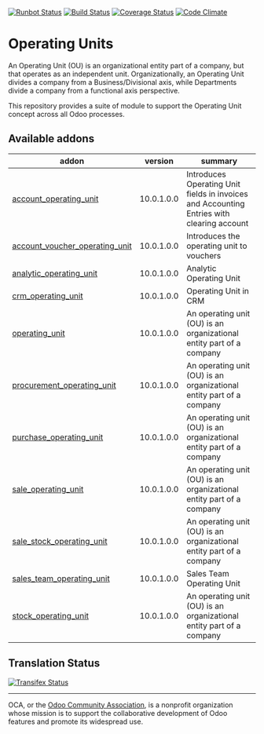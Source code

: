 [![Runbot Status](https://runbot.odoo-community.org/runbot/badge/flat/213/10.0.svg)](https://runbot.odoo-community.org/runbot/repo/github-com-oca-operating-unit-213)
[![Build Status](https://travis-ci.org/OCA/operating-unit.svg?branch=10.0)](https://travis-ci.org/OCA/operating-unit)
[![Coverage Status](https://coveralls.io/repos/OCA/operating-unit/badge.svg?branch=10.0&service=github)](https://coveralls.io/github/OCA/operating-unit?branch=10.0)
[![Code Climate](https://codeclimate.com/github/OCA/operating-unit/badges/gpa.svg)](https://codeclimate.com/github/OCA/operating-unit)

# Operating Units

An Operating Unit (OU) is an organizational entity part of a company, 
but that operates as an independent unit. Organizationally, an Operating Unit 
divides a company from a Business/Divisional axis, while Departments divide a 
company from a functional axis perspective.

This repository provides a suite of module to support the Operating Unit concept
across all Odoo processes.

[//]: # (addons)
Available addons
----------------
addon | version | summary
--- | --- | ---
[account_operating_unit](account_operating_unit/) | 10.0.1.0.0 | Introduces Operating Unit fields in invoices and Accounting Entries with clearing account
[account_voucher_operating_unit](account_voucher_operating_unit/) | 10.0.1.0.0 | Introduces the operating unit to vouchers
[analytic_operating_unit](analytic_operating_unit/) | 10.0.1.0.0 | Analytic Operating Unit
[crm_operating_unit](crm_operating_unit/) | 10.0.1.0.0 | Operating Unit in CRM
[operating_unit](operating_unit/) | 10.0.1.0.0 | An operating unit (OU) is an organizational entity part of a company
[procurement_operating_unit](procurement_operating_unit/) | 10.0.1.0.0 | An operating unit (OU) is an organizational entity part of a company
[purchase_operating_unit](purchase_operating_unit/) | 10.0.1.0.0 | An operating unit (OU) is an organizational entity part of a company
[sale_operating_unit](sale_operating_unit/) | 10.0.1.0.0 | An operating unit (OU) is an organizational entity part of a company
[sale_stock_operating_unit](sale_stock_operating_unit/) | 10.0.1.0.0 | An operating unit (OU) is an organizational entity part of a company
[sales_team_operating_unit](sales_team_operating_unit/) | 10.0.1.0.0 | Sales Team Operating Unit
[stock_operating_unit](stock_operating_unit/) | 10.0.1.0.0 | An operating unit (OU) is an organizational entity part of a company

[//]: # (end addons)

Translation Status
------------------
[![Transifex Status](https://www.transifex.com/projects/p/OCA-operating-unit-10-0/chart/image_png)](https://www.transifex.com/projects/p/OCA-operating-unit-10-0)

----

OCA, or the [Odoo Community Association](http://odoo-community.org/), is a nonprofit organization whose
mission is to support the collaborative development of Odoo features and
promote its widespread use.
